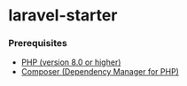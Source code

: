 # laravel-starter

### Prerequisites
- [PHP (version 8.0 or higher)](https://www.php.net/)
- [Composer (Dependency Manager for PHP) ](https://getcomposer.org/) 
